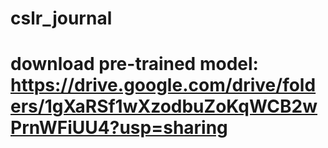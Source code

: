 # cslr_journal


# download pre-trained model: https://drive.google.com/drive/folders/1gXaRSf1wXzodbuZoKqWCB2wPrnWFiUU4?usp=sharing
